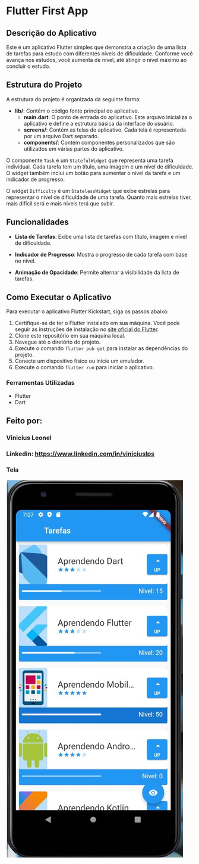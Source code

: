 # Flutter First App

## Descrição do Aplicativo

Este é um aplicativo Flutter simples que demonstra a criação de uma lista de tarefas para estudo com diferentes níveis de dificuldade. Conforme você avança nos estudos, você aumenta de nível, até atingir o nível máximo ao concluir o estudo.

## Estrutura do Projeto

A estrutura do projeto é organizada da seguinte forma:

- **lib/**: Contém o código fonte principal do aplicativo.
  - **main.dart**: O ponto de entrada do aplicativo. Este arquivo inicializa o aplicativo e define a estrutura básica da interface do usuário.
  - **screens/**: Contém as telas do aplicativo. Cada tela é representada por um arquivo Dart separado.
  - **components/**: Contém componentes personalizados que são utilizados em várias partes do aplicativo.

O componente `Task` é um `StatefulWidget` que representa uma tarefa individual. Cada tarefa tem um título, uma imagem e um nível de dificuldade. O widget também inclui um botão para aumentar o nível da tarefa e um indicador de progresso.

O widget `Difficulty` é um `StatelessWidget` que exibe estrelas para representar o nível de dificuldade de uma tarefa. Quanto mais estrelas tiver, mais difícil será e mais níveis terá que subir.


## Funcionalidades

- **Lista de Tarefas**: Exibe uma lista de tarefas com título, imagem e nível de dificuldade.

- **Indicador de Progresso**: Mostra o progresso de cada tarefa com base no nível.

- **Animação de Opacidade**: Permite alternar a visibilidade da lista de tarefas.

## Como Executar o Aplicativo

Para executar o aplicativo Flutter Kickstart, siga os passos abaixo:

1. Certifique-se de ter o Flutter instalado em sua máquina. Você pode seguir as instruções de instalação no [site oficial do Flutter](https://flutter.dev/docs/get-started/install).
2. Clone este repositório em sua máquina local.
3. Navegue até o diretório do projeto.
4. Execute o comando `flutter pub get` para instalar as dependências do projeto.
5. Conecte um dispositivo físico ou inicie um emulador.
6. Execute o comando `flutter run` para iniciar o aplicativo.

### Ferramentas Utilizadas

- Flutter
- Dart

## Feito por:

### Vinicius Leonel

### Linkedin: https://www.linkedin.com/in/viniciuslps

### Tela

![PrintScreen](assets\images\app-print.jpeg)


